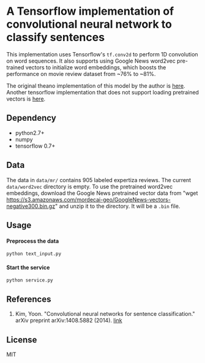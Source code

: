 A Tensorflow implementation of convolutional neural network to classify sentences
=========
This implementation uses Tensorflow's `tf.conv2d` to perform 1D convolution on word sequences. It also supports using Google News word2vec pre-trained vectors to initialize word embeddings, which boosts the performance on movie review dataset from ~76% to ~81%.

The original theano implementation of this model by the author is [here](https://github.com/yoonkim/CNN_sentence). Another tensorflow implementation that does not support loading pretrained vectors is [here](https://github.com/dennybritz/cnn-text-classification-tf).

## Dependency

- python2.7+
- numpy
- tensorflow 0.7+

## Data

The data in `data/mr/` contains 905 labeled expertiza reviews. The current `data/word2vec` directory is empty. To use the pretrained word2vec embeddings, download the Google News pretrained vector data from
"wget https://s3.amazonaws.com/mordecai-geo/GoogleNews-vectors-negative300.bin.gz"
and unzip it to the directory. It will be a `.bin` file.

## Usage

#### Preprocess the data

    python text_input.py

#### Start the service
    python service.py

    
    
## References

1. Kim, Yoon. "Convolutional neural networks for sentence classification." arXiv preprint arXiv:1408.5882 (2014). [link](http://arxiv.org/abs/1408.5882)

## License
MIT

